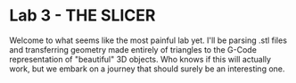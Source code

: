 # Lab 3 - THE SLICER

Welcome to what seems like the most painful lab yet. I'll be parsing .stl files and transferring geometry made entirely of triangles to the G-Code representation of "beautiful" 3D objects. Who knows if this will actually work, but we embark on a journey that should surely be an interesting one.